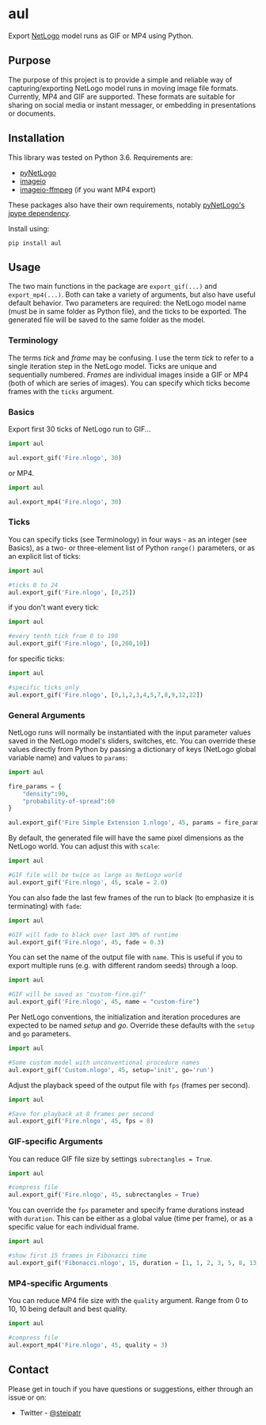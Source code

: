 # aul

Export [NetLogo](https://ccl.northwestern.edu/netlogo/) model runs as GIF or MP4 using Python.

## Purpose
The purpose of this project is to provide a simple and reliable way of capturing/exporting NetLogo model runs in moving image file formats.
Currently, MP4 and GIF are supported. These formats are suitable for sharing on social media or instant messager, or embedding in presentations or
documents.

## Installation

This library was tested on Python 3.6. Requirements are:
* [pyNetLogo](http://pynetlogo.readthedocs.io/en/latest/)
* [imageio](http://imageio.github.io/)
* [imageio-ffmpeg](https://github.com/imageio/imageio-ffmpeg) (if you want MP4 export)

These packages also have their own requirements, notably [pyNetLogo's jpype dependency](https://pynetlogo.readthedocs.io/en/latest/install.html).

Install using:

```
pip install aul
```

## Usage

The two main functions in the package are `export_gif(...)` and `export_mp4(...)`. Both can take a variety of arguments, but also have useful default behavior. 
Two parameters are required: the NetLogo model name (must be in same folder as Python file), and the ticks to be exported. The generated file will be saved to
the same folder as the model.

### Terminology

The terms *tick* and *frame* may be confusing. I use the term *tick* to refer to a single iteration step in the NetLogo model. Ticks are unique and sequentially numbered.
*Frames* are individual images inside a GIF or MP4 (both of which are series of images). You can specify which ticks become frames with the `ticks` argument.

### Basics

Export first 30 ticks of NetLogo run to GIF...

```py
import aul

aul.export_gif('Fire.nlogo', 30)

```

or MP4.

```py
import aul

aul.export_mp4('Fire.nlogo', 30)

```

### Ticks

You can specify ticks (see Terminology) in four ways - as an integer (see Basics), as a two- or three-element list of Python `range()` parameters, or as an explicit list of ticks:

```py
import aul

#ticks 0 to 24
aul.export_gif('Fire.nlogo', [0,25])

```

if you don't want every tick:

```py
import aul

#every tenth tick from 0 to 190
aul.export_gif('Fire.nlogo', [0,200,10])

```

for specific ticks:

```py
import aul

#specific ticks only
aul.export_gif('Fire.nlogo', [0,1,2,3,4,5,7,8,9,12,22])

```

### General Arguments
NetLogo runs will normally be instantiated with the input parameter values saved in the NetLogo model's sliders, switches, etc.
You can override these values directly from Python by passing a dictionary of keys (NetLogo global variable name) and values to `params`:

```py
import aul

fire_params = {
    "density":90,
    "probability-of-spread":60
}

aul.export_gif('Fire Simple Extension 1.nlogo', 45, params = fire_params)

```

By default, the generated file will have the same pixel dimensions as the NetLogo world. You can adjust this with `scale`:

```py
import aul

#GIF file will be twice as large as NetLogo world
aul.export_gif('Fire.nlogo', 45, scale = 2.0)

```

You can also fade the last few frames of the run to black (to emphasize it is terminating) with `fade`:

```py
import aul

#GIF will fade to black over last 30% of runtime
aul.export_gif('Fire.nlogo', 45, fade = 0.3)

```

You can set the name of the output file with `name`. 
This is useful if you to export multiple runs (e.g. with different random seeds) through a loop.

```py
import aul

#GIF will be saved as "custom-fire.gif"
aul.export_gif('Fire.nlogo', 45, name = "custom-fire")

```

Per NetLogo conventions, the initialization and iteration procedures are expected to be named *setup* and *go*. Override these
defaults with the `setup` and `go` parameters. 

```py
import aul

#Some custom model with unconventional procedure names
aul.export_gif('Custom.nlogo', 45, setup='init', go='run')

```

Adjust the playback speed of the output file with `fps` (frames per second).

```py
import aul

#Save for playback at 8 frames per second
aul.export_gif('Fire.nlogo', 45, fps = 8)

```

### GIF-specific Arguments

You can reduce GIF file size by settings `subrectangles = True`.

```py
import aul

#compress file
aul.export_gif('Fire.nlogo', 45, subrectangles = True)

```

You can override the `fps` parameter and specify frame durations instead with `duration`. This can be either as a global value
(time per frame), or as a specific value for each individual frame.

```py
import aul

#show first 15 frames in Fibonacci time
aul.export_gif('Fibonacci.nlogo', 15, duration = [1, 1, 2, 3, 5, 8, 13, 21, 34, 55, 89, 144, 233, 377, 610])

```

### MP4-specific Arguments

You can reduce MP4 file size with the `quality` argument. Range from 0 to 10, 10 being default and best quality.

```py
import aul

#compress file
aul.export_mp4('Fire.nlogo', 45, quality = 3)

```

## Contact
Please get in touch if you have questions or suggestions, either through an issue or on: 
* Twitter - [@steipatr](https://twitter.com/steipatr)
